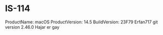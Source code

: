 # IS-114
ProductName:		macOS
ProductVersion:		14.5
BuildVersion:		23F79
Erfan717
git version 2.46.0
Hajar er gay